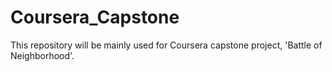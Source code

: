 # Coursera_Capstone
This repository will be mainly used for Coursera capstone project, 'Battle of Neighborhood'.
